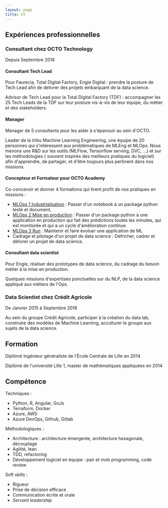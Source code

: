 ```yaml
---
layout: page
title: CV
---
```


## Expériences professionnelles

### Consultant chez OCTO Technology

Depuis Septembre 2018

#### Consultant Tech Lead

Pour Faurecia, Total Digital Factory, Engie Digital : prendre la posture de Tech Lead afin de delivrer des projets
embarquant de la data science.

Advisor de Tech Lead pour la Total Digital Factory (TDF) : accompagner les 25 Tech Leads de la TDF sur leur posture
vis-à-vis de leur équipe, du métier et des stakeholders.

#### Manager

Manager de 5 consultants pour les aider à s'épanouir au sein d'OCTO.

Leader de la tribu Machine Learning Engineering, une équipe de 20 personnes qui s'intéressent aux problématiques de
MLEng et MLOps. Nous menons une R&D sur les outils (MLFlow, Tensorflow serving, DVC, ...) et sur les méthodologies (
souvent inspirés des meilleurs pratiques du logiciel) afin d'apprendre, de partager, et d'être toujours plus pertinent
dans nos missions.

#### Concepteur et Formateur pour OCTO Academy

Co-concevoir et donner 4 formations qui tirent profit de nos pratiques en missions :

- [MLOps 1 Industrialisation](https://www.octo.academy/catalogue/formation/dsind-mlops-industrialisation-dun-projet-de-data-science/) :
  Passer d'un notebook à un package python testé et document,
- [MLOps 2 Mise en production](https://www.octo.academy/catalogue/formation/dsin2-mlops-industrialisation-avancee-dun-projet-de-data-science/) :
  Passer d'un package python à une application en production qui fait des prédictions toutes les minutes, qui est
  monitorée et qui a un cycle d'amélioration continue
- [MLOps 3 Run](https://www.octo.academy/catalogue/formation/dsin3-mlops-run-et-evolutivite-de-modeles-de-machine-learning/) :
  Maintenir et faire évoluer une application de ML
- Cadrage et pilotage d'un projet de data science : Défricher, cadrer et délivrer un projet de data science.

#### Consultant data scientist

Pour Engie, réaliser des prototypes de data science, du cadrage du besoin métier à la mise en production.

Quelques missions d'expertises ponctuelles sur du NLP, de la data science appliqué aux métiers de l'Ops.

### Data Scientist chez Crédit Agricole

De Janvier 2015 à Septembre 2018

Au sein du groupe Crédit Agricole, participer à la création du data lab, construire des modèles de Machine Learning,
acculturer le groupe aux sujets de la data science.

## Formation

Diplômé ingénieur généraliste de l’École Centrale de Lille en 2014

Diplômé de l'université Lille 1, master de mathématiques appliquées en 2014

## Compétence

Techniques :

- Python, R, Angular, GoJs
- Terraform, Docker
- Azure, AWS
- Azure DevOps, Github, Gitlab

Méthodologiques :

- Architecture : architecture émergente, architecture hexagonale, découplage
- Agilité, lean
- TDD, refactoring
- Développement logiciel en équipe : pair et mob programming, code review

Soft skills :

- Rigueur
- Prise de décision efficace
- Communication écrite et orale
- _Servant leadership_
